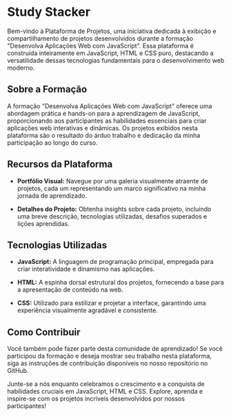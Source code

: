 # Study Stacker

Bem-vindo à Plataforma de Projetos, uma iniciativa dedicada à exibição e compartilhamento de projetos desenvolvidos durante a formação "Desenvolva Aplicações Web com JavaScript". Essa plataforma é construída inteiramente em JavaScript, HTML e CSS puro, destacando a versatilidade dessas tecnologias fundamentais para o desenvolvimento web moderno.

## Sobre a Formação

A formação "Desenvolva Aplicações Web com JavaScript" oferece uma abordagem prática e hands-on para a aprendizagem de JavaScript, proporcionando aos participantes as habilidades essenciais para criar aplicações web interativas e dinâmicas. Os projetos exibidos nesta plataforma são o resultado do árduo trabalho e dedicação da minha participação ao longo do curso.

## Recursos da Plataforma

- **Portfólio Visual:** Navegue por uma galeria visualmente atraente de projetos, cada um representando um marco significativo na minha jornada de aprendizado.
  
- **Detalhes do Projeto:** Obtenha insights sobre cada projeto, incluindo uma breve descrição, tecnologias utilizadas, desafios superados e lições aprendidas.


## Tecnologias Utilizadas

- **JavaScript:** A linguagem de programação principal, empregada para criar interatividade e dinamismo nas aplicações.

- **HTML:** A espinha dorsal estrutural dos projetos, fornecendo a base para a apresentação de conteúdo na web.

- **CSS:** Utilizado para estilizar e projetar a interface, garantindo uma experiência visualmente agradável e consistente.

## Como Contribuir

Você também pode fazer parte desta comunidade de aprendizado! Se você participou da formação e deseja mostrar seu trabalho nesta plataforma, siga as instruções de contribuição disponíveis no nosso repositório no GitHub.

Junte-se a nós enquanto celebramos o crescimento e a conquista de habilidades cruciais em JavaScript, HTML e CSS. Explore, aprenda e inspire-se com os projetos incríveis desenvolvidos por nossos participantes!
